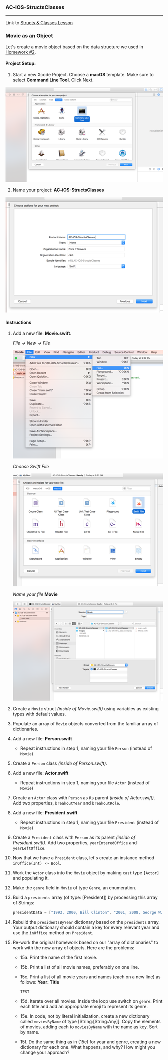 ### AC-iOS-StructsClasses

---

Link to [Structs & Classes Lesson](https://github.com/C4Q/AC3.2/blob/master/lessons/unit1/structs-and-classes/README.md)

### Movie as an Object

Let's create a movie object based on the data structure we used in [Homework #2](https://github.com/C4Q/AC3.2/blob/master/homework/week-2-homework.playground/Contents.swift). 

#### Project Setup:

1. Start a new Xcode Project.
 Choose a **macOS** template.
 Make sure to select **Command Line Tool**. Click Next.
 
 ![alt text](https://github.com/C4Q/AC-iOS-StructsClasses/blob/solution/images/Screeshot_Command%20Line%20Mac%20Project.png)

2. Name your project: **AC-iOS-StructsClasses**

 ![alt text](https://github.com/C4Q/AC-iOS-StructsClasses/blob/solution/images/Screenshot_Naming%20a%20Project.png)

#### Instructions


1. Add a new file: **Movie.swift**. 

	*File -> New -> File*

	![alt text](https://github.com/C4Q/AC-iOS-StructsClasses/blob/solution/images/Screenshot_File%20New%20File.png)

	*Choose Swift File*

	![alt text](https://github.com/C4Q/AC-iOS-StructsClasses/blob/solution/images/Screenshot_Choose%20Swift%20Source%20File.png)

	*Name your file* **Movie**

	![alt text](https://github.com/C4Q/AC-iOS-StructsClasses/blob/solution/images/Screenshot_Naming%20A%20Swift%20File.png)

2. Create a `Movie` struct *(inside of Movie.swift)* using variables as existing types with default values.
3. Populate an array of `Movie` objects converted from the familiar array of dictionaries.
4. Add a new file: **Person.swift** 
	* Repeat instructions in step 1, naming your file `Person` (instead of `Movie`)
5. Create a `Person` class *(inside of Person.swift)*. 
6. Add a new file: **Actor.swift** 
	* Repeat instructions in step 1, naming your file `Actor` (instead of `Movie`)
7. Create an `Actor` class with `Person` as its parent *(inside of Actor.swift)*. Add two properties, `breakoutYear` and  `breakoutRole`. 
8. Add a new file: **President.swift** 
	* Repeat instructions in step 1, naming your file `President` (instead of `Movie`)
9. Create a `President` class with `Person` as its parent *(inside of President.swift)*. Add two properties, `yearEnteredOffice` and `yearLeftOffice`.
10. Now that we have a `President` class, let's create an instance method `inOffice(Int) -> Bool`.
11. Work the `Actor` class into the `Movie` object by making `cast` type `[Actor]` and populating it.
12. Make the `genre` field in `Movie` of type `Genre`, an enumeration.
13. Build a `presidents` array (of type: [President]) by processing this array of Strings:

	```swift
	presidentData = ["1993, 2000, Bill Clinton", "2001, 2008, George W. Bush", "2009, 2016, Barack Obama"]
	```

14. Rebuild the `presidentsByYear` dictionary based on the `presidents` array. Your output dictionary should contain a key for every relevant year and use the `inOffice` method on `President`.
15. Re-work the original homework based on our "array of dictionaries" to work with the new array of objects. Here are the problems:

	* 15a. Print the name of the first movie.

	* 15b. Print a list of all movie names, preferably on one line.

	* 15c. Print a list of all movie years and names (each on a new line) as follows: **Year: Title**

		```
		TEST
		```

	* 15d. Iterate over all movies. Inside the loop use switch on `genre`. Print each title and add an appropriate emoji to represent its genre.

	* 15e. In code, not by literal initialization, create a new dictionary called `moviesByName` of type [String:[String:Any]]. Copy the elements of movies, adding each to `moviesByName` with the name as key. Sort by name.

	* 15f. Do the same thing as in (15e) for year and genre, creating a new dictionary for each one. What happens, and why? How might you change your approach?

